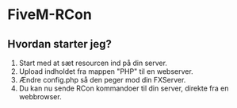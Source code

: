 # FiveM-RCon
 
## Hvordan starter jeg?
1. Start med at sæt resourcen ind på din server.
2. Upload indholdet fra mappen "PHP" til en webserver.
3. Ændre config.php så den peger mod din FXServer.
4. Du kan nu sende RCon kommandoer til din server, direkte fra en webbrowser.
